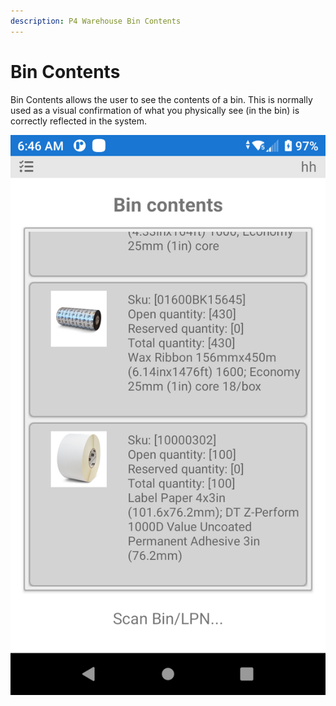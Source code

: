 ```yaml
---
description: P4 Warehouse Bin Contents
---
```


# Bin Contents

Bin Contents allows the user to see the contents of a bin. This is normally used as a visual confirmation of what you physically see (in the bin) is correctly reflected in the system.

![](<../../.gitbook/assets/image (53).png>)


